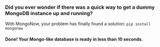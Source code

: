 ### Did you ever wonder if there was a quick way to get a dummy MongoDB instance up and running?

With MongoNow, your problem has finally found a solution: 
``pip install mongonow``
#### Done! Your Mongo-like database is ready in less than 10 seconds.

